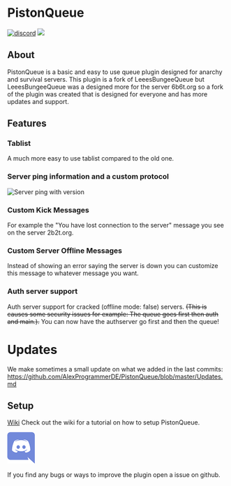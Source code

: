 # PistonQueue

[![discord](https://discord.com/api/guilds/683053832694923319/embed.png)](https://discord.gg/WWm35Tc) 
[![](https://img.shields.io/badge/contributions-welcome-brightgreen)](https://github.com/AlexProgrammerDE/PistonQueue)

## About

PistonQueue is a basic and easy to use queue plugin designed for anarchy and survival servers. This plugin is a fork
of LeeesBungeeQueue but LeeesBungeeQueue was a designed more for the server 6b6t.org so a fork of the plugin was created
that is designed for everyone and has more updates and support.

## Features

### Tablist

A much more easy to use tablist compared to the old one.

### Server ping information and a custom protocol

![Server ping with version](https://cdn.discordapp.com/attachments/722198099132678148/751842799682453606/unknown.png)

### Custom Kick Messages

For example the "You have lost connection to the server" message you see on the server 2b2t.org.

### Custom Server Offline Messages

Instead of showing an error saying the server is down you can customize this message to whatever message you want.

### Auth server support

Auth server support for cracked (offline mode: false) servers. ~~(This is causes some security issues for example: The
queue goes first then auth and main.).~~ You can now have the authserver go first and then the queue!

# Updates

We make sometimes a small update on what we added in the last
commits: https://github.com/AlexProgrammerDE/PistonQueue/blob/master/Updates.md

## Setup

[Wiki](https://github.com/AlexProgrammerDE/PistonQueue/wiki)
Check out the wiki for a tutorial on how to setup PistonQueue.

[![Xera Discord](https://github.com/AlexProgrammerDE/AlexProgrammerDE.github.io/raw/master/discord.png)](https://discord.gg/KgrrEQr)

If you find any bugs or ways to improve the plugin open a issue on github.
